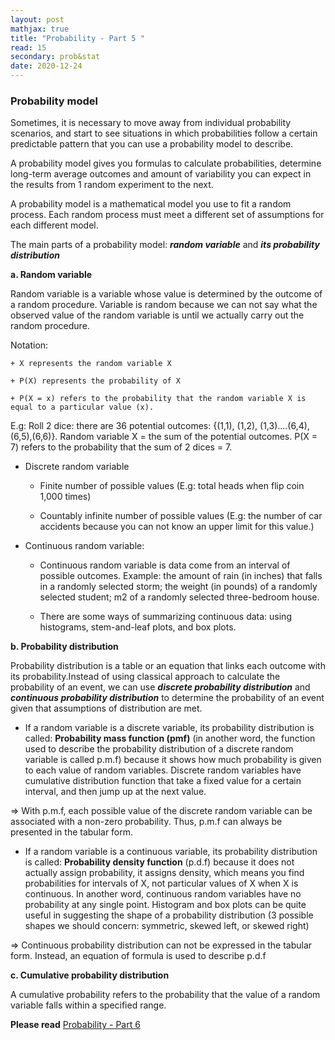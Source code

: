 ```yaml
---
layout: post
mathjax: true
title: "Probability - Part 5 "
read: 15
secondary: prob&stat
date: 2020-12-24
---
```


### Probability model

Sometimes, it is necessary to move away from individual probability scenarios, and start to see situations in which probabilities follow a certain predictable pattern that you can use a probability model to describe.

A probability model gives you formulas to calculate probabilities, determine long-term average outcomes and amount of variability you can expect in the results from 1 random experiment to the next. 

A probability model is a mathematical model you use to fit a random process. Each random process must meet a different set of assumptions for each different model.

The main parts of a probability model: ***random variable*** and ***its probability distribution***

**a. Random variable**

Random variable is a variable whose value is determined by the outcome of a random procedure. Variable is random because we can not say what the observed value of the random variable is until we actually carry out the random procedure. 

Notation: 

    + X represents the random variable X

    + P(X) represents the probability of X

    + P(X = x) refers to the probability that the random variable X is equal to a particular value (x).

E.g: Roll 2 dice: there are 36 potential outcomes: {(1,1), (1,2), (1,3)....(6,4),(6,5),(6,6)}. Random variable X = the sum of the potential outcomes. P(X = 7) refers to the probability that the sum of 2 dices = 7. 

+ Discrete random variable

    + Finite number of possible values (E.g: total heads when flip coin 1,000 times)

    + Countably infinite number of possible values (E.g: the number of car accidents because you can not know an upper limit for this value.)

+ Continuous random variable: 

    + Continuous random variable is data come from an interval of possible outcomes. Example: the amount of rain (in inches) that falls in a randomly selected storm; the weight (in pounds) of a randomly selected student; m2 of a randomly selected three-bedroom house.

    + There are some ways of summarizing continuous data: using histograms, stem-and-leaf plots, and box plots. 

**b. Probability distribution**

Probability distribution is a table or an equation that links each outcome with its probability.Instead of using classical approach to calculate the probability of an event, we can use ***discrete probability distribution*** and ***continuous probability distribution*** to determine the probability of an event given that assumptions of distribution are met.

+ If a random variable is a discrete variable, its probability distribution is called: **Probability mass function (pmf)** (in another word, the function used to describe the probability distribution of a discrete random variable is called p.m.f) because it shows how much probability is given to each value of random variables. Discrete random variables have cumulative distribution function that take a fixed value for a certain interval, and then jump up at the next value.

=> With p.m.f, each possible value of the discrete random variable can be associated with a non-zero probability. Thus, p.m.f can always be presented in the tabular form.

+ If a random variable is a continuous variable, its probability distribution is called: **Probability density function** (p.d.f) because it does not actually assign probability, it assigns density, which means you find probabilities for intervals of X, not particular values of X when X is continuous. In another word, continuous random variables have no probability at any single point. Histogram and box plots can be quite useful in suggesting the shape of a probability distribution (3 possible shapes we should concern: symmetric, skewed left, or skewed right)

=> Continuous probability distribution can not be expressed in the tabular form. Instead, an equation of formula is used to describe p.d.f

**c. Cumulative probability distribution**

A cumulative probability refers to the probability that the value of a random variable falls within a specified range. 

**Please read** [Probability - Part 6](https://lytranp.github.io/notes/prob6)